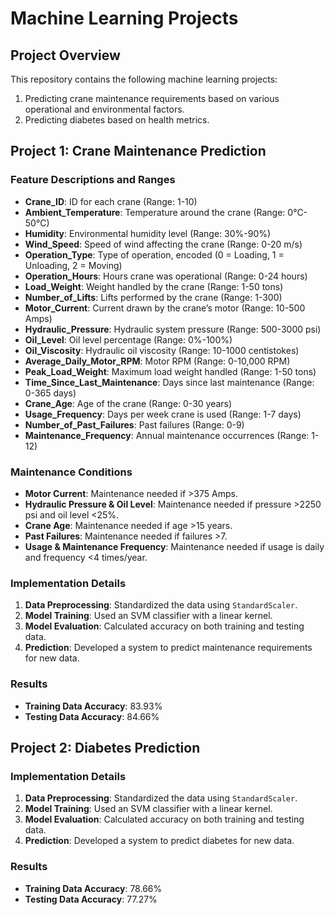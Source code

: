 # Machine Learning Projects

## Project Overview
This repository contains the following machine learning projects: 
1. Predicting crane maintenance requirements based on various operational and environmental factors.
2. Predicting diabetes based on health metrics.

## Project 1: Crane Maintenance Prediction

### Feature Descriptions and Ranges
- **Crane_ID**: ID for each crane (Range: 1-10)
- **Ambient_Temperature**: Temperature around the crane (Range: 0°C-50°C)
- **Humidity**: Environmental humidity level (Range: 30%-90%)
- **Wind_Speed**: Speed of wind affecting the crane (Range: 0-20 m/s)
- **Operation_Type**: Type of operation, encoded (0 = Loading, 1 = Unloading, 2 = Moving)
- **Operation_Hours**: Hours crane was operational (Range: 0-24 hours)
- **Load_Weight**: Weight handled by the crane (Range: 1-50 tons)
- **Number_of_Lifts**: Lifts performed by the crane (Range: 1-300)
- **Motor_Current**: Current drawn by the crane’s motor (Range: 10-500 Amps)
- **Hydraulic_Pressure**: Hydraulic system pressure (Range: 500-3000 psi)
- **Oil_Level**: Oil level percentage (Range: 0%-100%)
- **Oil_Viscosity**: Hydraulic oil viscosity (Range: 10-1000 centistokes)
- **Average_Daily_Motor_RPM**: Motor RPM (Range: 0-10,000 RPM)
- **Peak_Load_Weight**: Maximum load weight handled (Range: 1-50 tons)
- **Time_Since_Last_Maintenance**: Days since last maintenance (Range: 0-365 days)
- **Crane_Age**: Age of the crane (Range: 0-30 years)
- **Usage_Frequency**: Days per week crane is used (Range: 1-7 days)
- **Number_of_Past_Failures**: Past failures (Range: 0-9)
- **Maintenance_Frequency**: Annual maintenance occurrences (Range: 1-12)

### Maintenance Conditions
- **Motor Current**: Maintenance needed if >375 Amps.
- **Hydraulic Pressure & Oil Level**: Maintenance needed if pressure >2250 psi and oil level <25%.
- **Crane Age**: Maintenance needed if age >15 years.
- **Past Failures**: Maintenance needed if failures >7.
- **Usage & Maintenance Frequency**: Maintenance needed if usage is daily and frequency <4 times/year.

### Implementation Details
1. **Data Preprocessing**: Standardized the data using `StandardScaler`.
2. **Model Training**: Used an SVM classifier with a linear kernel.
3. **Model Evaluation**: Calculated accuracy on both training and testing data.
4. **Prediction**: Developed a system to predict maintenance requirements for new data.

### Results
- **Training Data Accuracy**: 83.93% 
- **Testing Data Accuracy**: 84.66% 

## Project 2: Diabetes Prediction

### Implementation Details
1. **Data Preprocessing**: Standardized the data using `StandardScaler`.
2. **Model Training**: Used an SVM classifier with a linear kernel.
3. **Model Evaluation**: Calculated accuracy on both training and testing data.
4. **Prediction**: Developed a system to predict diabetes for new data.

### Results
- **Training Data Accuracy**: 78.66% 
- **Testing Data Accuracy**: 77.27% 
